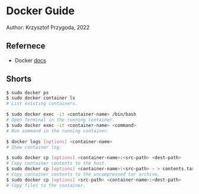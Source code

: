 # Docker Guide
Author: Krzysztof Przygoda, 2022

## Refernece

- Docker [docs](https://docs-stage.docker.com/reference/)

## Shorts

```bash
$ sudo docker ps
$ sudo docker container ls
# List existing containers.

$ sudo docker exec -it <container-name> /bin/bash
# Open terminal in the running container.
$ sudo docker exec -it <container-name> <command>
# Run command in the running container.

$ docker logs [options] <container-name>
# Show container log.

$ sudo docker cp [options] <container-name>:<src-path> <dest-path>
# Copy container contents to the host.
$ sudo docker cp [options] <container-name>:<src-path> - > contents.tar
# Copy container contents to the uncompressed tar archive.
$ sudo docker cp [options] <src-path> <container-name>:<dest-path>
# Copy files to the container.
```